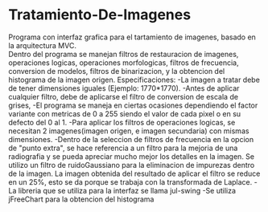 # Tratamiento-De-Imagenes
Programa con interfaz grafica para el tartamiento de imagenes, basado en la arquitectura MVC.  
Dentro del programa se manejan filtros de restauracion de imagenes, operaciones logicas, operaciones morfologicas, filtros de frecuencia, conversion de modelos, 
filtros de binarizacion, y la obtencion del histograma de la imagen origen. 
Especificaciones:
-La imagen a tratar debe de tener dimensiones iguales (Ejemplo: 1770*1770).
-Antes de aplicar cualquier filtro, debe de aplicarse el filtro de conversion de escala de grises, 
-El programa se maneja en ciertas ocasiones dependiendo el factor variante con metricas de 0 a 255 siendo el valor de cada pixel o en su defecto del 0 al 1.
-Para aplicar los filtros de operaciones logicas, se necesitan 2 imagenes(imagen origen, e imagen secundaria) con mismas dimensiones. 
-Dentro de la seleccion de filtros de frecuencia en la opcion de "punto extra", se hace referencia a un filtro para la mejoria de una radiografia y se pueda apreciar 
 mucho mejor los detalles en la imagen. Se utilizo un filtro de ruidoGaussiano para la eliminacion de impurezas dentro de la imagen. La imagen obtenida del resultado
 de aplicar el filtro se reduce en un 25%, esto se da porque se trabaja con la transformada de Laplace.
-La libreria que se utiliza para la interfaz se llama jul-swing
-Se utiliza jFreeChart para la obtencion del histograma
